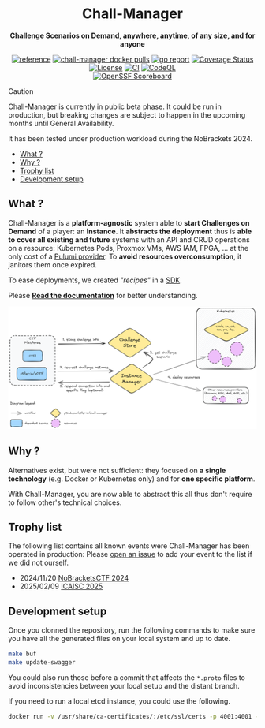 <div align="center">
    <h1>Chall-Manager</h1>
    <p><b>Challenge Scenarios on Demand, anywhere, anytime, of any size, and for anyone </b><p>
    <a href="https://pkg.go.dev/github.com/ctfer-io/chall-manager"><img src="https://shields.io/badge/-reference-blue?logo=go&style=for-the-badge" alt="reference"></a>
    <a href="https://hub.docker.com/r/ctferio/chall-manager"><img src="https://img.shields.io/docker/pulls/ctferio/chall-manager?style=for-the-badge" alt="chall-manager docker pulls"></a>
	<a href="https://goreportcard.com/report/github.com/ctfer-io/chall-manager"><img src="https://goreportcard.com/badge/github.com/ctfer-io/chall-manager?style=for-the-badge" alt="go report"></a>
	<a href="https://coveralls.io/github/ctfer-io/chall-manager?branch=main"><img src="https://img.shields.io/coverallsCoverage/github/ctfer-io/chall-manager?style=for-the-badge" alt="Coverage Status"></a>
	<br>
	<a href=""><img src="https://img.shields.io/github/license/ctfer-io/chall-manager?style=for-the-badge" alt="License"></a>
	<a href="https://github.com/ctfer-io/chall-manager/actions?query=workflow%3Aci+"><img src="https://img.shields.io/github/actions/workflow/status/ctfer-io/chall-manager/ci.yaml?style=for-the-badge&label=CI" alt="CI"></a>
	<a href="https://github.com/ctfer-io/chall-manager/actions/workflows/codeql-analysis.yaml"><img src="https://img.shields.io/github/actions/workflow/status/ctfer-io/chall-manager/codeql-analysis.yaml?style=for-the-badge&label=CodeQL" alt="CodeQL"></a>
    <br>
    <a href="https://securityscorecards.dev/viewer/?uri=github.com/ctfer-io/chall-manager"><img src="https://img.shields.io/ossf-scorecard/github.com/ctfer-io/chall-manager?label=openssf%20scorecard&style=for-the-badge" alt="OpenSSF Scoreboard"></a>
</div>

> [!CAUTION]
> Chall-Manager is currently in public beta phase.
> It could be run in production, but breaking changes are subject to happen in the upcoming months until General Availability.
> 
> It has been tested under production workload during the NoBrackets 2024.

- [What ?](#what-)
- [Why ?](#why-)
- [Trophy list](#trophy-list)
- [Development setup](#development-setup)

## What ?

Chall-Manager is a **platform-agnostic** system able to **start Challenges on Demand** of a player: an **Instance**.
It **abstracts the deployment** thus is **able to cover all existing and future** systems with an API and CRUD operations on a resource: Kubernetes Pods, Proxmox VMs, AWS IAM, FPGA, ... at the only cost of a [Pulumi provider](https://www.pulumi.com/registry/).
To **avoid resources overconsumption**, it janitors them once expired.

To ease deployments, we created _"recipes"_ in a [SDK](sdk/).

Please [**Read the documentation**](https://ctfer.io/docs/chall-manager/) for better understanding.

<div align="center">
    <img src="webdocs/design/architecture/software.excalidraw.png" width="1000px">
</div>

## Why ?

Alternatives exist, but were not sufficient: they focused on **a single technology** (e.g. Docker or Kubernetes only) and for **one specific platform**.

With Chall-Manager, you are now able to abstract this all thus don't require to follow other's technical choices.

## Trophy list

The following list contains all known events were Chall-Manager has been operated in production:
Please [open an issue](https://github.com/ctfer-io/chall-manager/issues/new) to add your event to the list if we did not ourself.

- 2024/11/20 [NoBracketsCTF 2024](https://github.com/nobrackets-ctf/NoBrackets-2024)
- 2025/02/09 [ICAISC 2025](https://www.linkedin.com/feed/update/urn:li:ugcPost:7295762712364544001/?actorCompanyId=103798607)

## Development setup

Once you clonned the repository, run the following commands to make sure you have all the generated files on your local system and up to date.

```bash
make buf
make update-swagger
```

You could also run those before a commit that affects the `*.proto` files to avoid inconsistencies between your local setup and the distant branch.

If you need to run a local etcd instance, you could use the following.

```bash
docker run -v /usr/share/ca-certificates/:/etc/ssl/certs -p 4001:4001 -p 2380:2380 -p 2379:2379 -e ETCD_ROOT_PASSWORD=root bitnami/etcd:3.5.13
```
